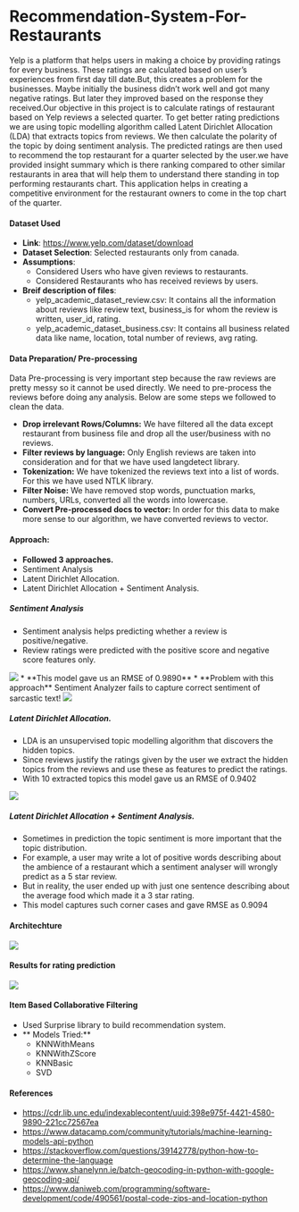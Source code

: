 # Recommendation-System-For-Restaurants

Yelp is a platform that helps users in making a choice by providing ratings for every business. These ratings are calculated based on user’s experiences from first day till date.But, this creates a problem for the businesses. Maybe initially the business didn’t work well and got many negative ratings. But later they improved based on the response they received.Our objective in this project is to calculate ratings of restaurant based on Yelp reviews a selected quarter. To get better rating predictions we are using topic modelling algorithm called Latent Dirichlet Allocation (LDA) that extracts topics from reviews. We then calculate the polarity of the topic by doing sentiment analysis. The predicted ratings are then used to recommend the top restaurant for a quarter selected by the user.we have provided insight summary which is there ranking compared to other similar restaurants in area that will help them to understand  there standing in top performing restaurants chart. This application helps in creating a competitive environment for the restaurant owners to come in the top chart of the quarter.

#### Dataset Used
* **Link**: https://www.yelp.com/dataset/download
* **Dataset Selection**: Selected restaurants only from canada.
* **Assumptions**:
    * Considered Users who have given reviews to restaurants.
    * Considered Restaurants who has received reviews by users.
* **Breif description of files**:
    * yelp_academic_dataset_review.csv: It contains all the information about reviews like review text, business_is for whom the review is written, user_id, rating.
    * yelp_academic_dataset_business.csv: It contains all business related data like name, location, total number of reviews, avg rating.
    
#### Data Preparation/ Pre-processing
Data Pre-processing is very important step because the raw reviews are pretty messy so it cannot be used directly. We need to pre-process the reviews before doing any analysis. Below are some steps we followed to clean the data.
 * **Drop irrelevant Rows/Columns:**
   We have filtered all the data except restaurant from business file and drop all the user/business with no reviews.
 * **Filter reviews by language:**
    Only English reviews are taken into consideration and for that we have used langdetect library.
 * **Tokenization:**
    We have tokenized the reviews text into a list of words. For this we have used NTLK library.
 * **Filter Noise:**
    We have removed stop words, punctuation marks, numbers, URLs, converted all the words into lowercase.
 * **Convert Pre-processed docs to vector:**
    In order for this data to make more sense to our algorithm, we have converted reviews to vector.

#### Approach:
   * **Followed 3 approaches.**
   * Sentiment Analysis
   * Latent Dirichlet Allocation.
   * Latent Dirichlet Allocation + Sentiment Analysis.
   
##### Sentiment Analysis
   * Sentiment analysis helps predicting whether a review is positive/negative.
   * Review ratings were predicted with the positive score and negative score features only.
<img src = "Sentiment1.png" > 
   * **This model gave us an RMSE of 0.9890**
   * **Problem with this approach**
     Sentiment Analyzer fails to capture correct sentiment of sarcastic text!
<img src = "Sentiment-Problem.png" > 


##### Latent Dirichlet Allocation.
   * LDA is an unsupervised topic modelling algorithm that discovers the hidden topics.
   * Since reviews justify the ratings given by the user we extract the hidden topics from the reviews and use these as features to predict the ratings.
   * With 10 extracted topics this model gave us an RMSE of 0.9402
<img src = "LDA.png">
     
##### Latent Dirichlet Allocation + Sentiment Analysis.
   * Sometimes in prediction the topic sentiment is more important that the topic distribution.
   * For example, a user may write a lot of positive words describing about the ambience of a restaurant which a sentiment analyser will wrongly predict as a 5 star review. 
   * But in reality, the user ended up with just one sentence describing about the average food which made it a 3 star rating.
   * This model captures such corner cases and gave RMSE as 0.9094  

#### Architechture
<img src = "Architechture.png" >
   
   
#### Results for rating prediction
<img src = "Result.png">
   
   
#### Item Based Collaborative Filtering
   * Used Surprise library to build recommendation system.
   * ** Models Tried:**
        * KNNWithMeans
        * KNNWithZScore
        * KNNBasic
        * SVD
 
#### References
   * https://cdr.lib.unc.edu/indexablecontent/uuid:398e975f-4421-4580-9890-221cc72567ea 
   * https://www.datacamp.com/community/tutorials/machine-learning-models-api-python
   * https://stackoverflow.com/questions/39142778/python-how-to-determine-the-language
   * https://www.shanelynn.ie/batch-geocoding-in-python-with-google-geocoding-api/
   * https://www.daniweb.com/programming/software-development/code/490561/postal-code-zips-and-location-python